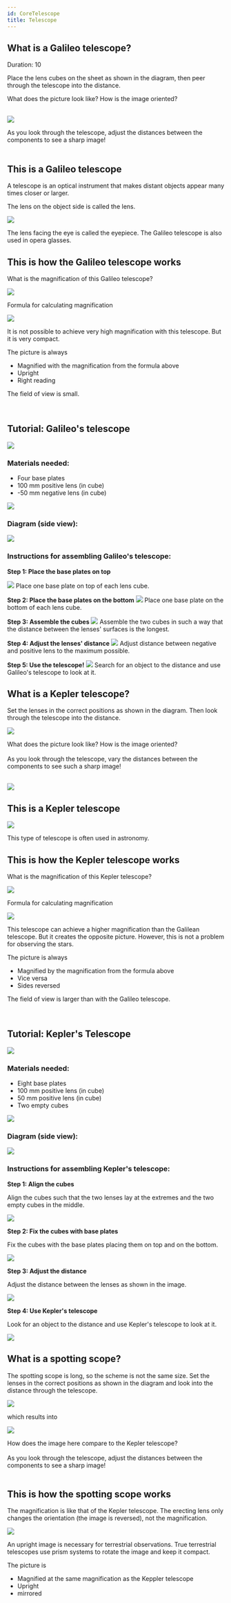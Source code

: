```yaml
---
id: CoreTelescope
title: Telescope
---
```

## What is a Galileo telescope?
Duration: 10

Place the lens cubes on the sheet as shown in the diagram, then peer through the telescope into the distance.

<div class="alert info">
What does the picture look like?
How is the image oriented?
</div><br/>


![](../IMAGES/MINIBOXNEW/22.png)


<div class="alert-success">
As you look through the telescope, adjust the distances between the components to see a sharp image!
</div><br/>



## This is a Galileo telescope


A telescope is an optical instrument that makes distant objects appear many times closer or larger.

The lens on the object side is called the lens.

![](../IMAGES/MINIBOXNEW/23.png)

The lens facing the eye is called the eyepiece.
The Galileo telescope is also used in opera glasses.


## This is how the Galileo telescope works



What is the magnification of this Galileo telescope?

![](../IMAGES/MINIBOXNEW/24.png)

Formula for calculating magnification

![](../IMAGES/MINIBOX/UC2_minibox_19.png)



It is not possible to achieve very high magnification with this telescope. But it is very compact.

<div class="alert-success">
The picture is always

* Magnified with the magnification from the formula above
* Upright
* Right reading

The field of view is small.
</div><br/>


## Tutorial: Galileo's telescope

![](../IMAGES/MINIBOXTUTORIAL/image5.gif)

### Materials needed:
- Four base plates
- 100 mm positive lens (in cube)
- -50 mm negative lens (in cube)

![](../IMAGES/MINIBOXTUTORIAL/image125.png)

### Diagram (side view):
![](../IMAGES/MINIBOXTUTORIAL/image4.png)

### Instructions for assembling Galileo's telescope:

**Step 1: Place the base plates on top**

![](../IMAGES/MINIBOXTUTORIAL/image19.png)
Place one base plate on top of each lens cube.

**Step 2: Place the base plates on the bottom**
![](../IMAGES/MINIBOXTUTORIAL/image52.png)
Place one base plate on the bottom of each lens cube.

**Step 3: Assemble the cubes**
![](../IMAGES/MINIBOXTUTORIAL/image18.png)
Assemble the two cubes in such a way that the distance between the lenses' surfaces is the longest.

**Step 4: Adjust the lenses' distance**
![](../IMAGES/MINIBOXTUTORIAL/image93.png)
Adjust distance between negative and positive lens to the maximum possible.

**Step 5: Use the telescope!**
![](../IMAGES/MINIBOXTUTORIAL/image117.png)
Search for an object to the distance and use Galileo's telescope to look at it.


## What is a Kepler telescope?


Set the lenses in the correct positions as shown in the diagram. Then look through the telescope into the distance.

![](../IMAGES/MINIBOXNEW/25.png)

<div class="alert info">
What does the picture look like?
How is the image oriented?
</div><br/>

<div class="alert-success">
As you look through the telescope, vary the distances between the components to see such a sharp image!
</div><br/>

![](../IMAGES/MINIBOXNEW/26.png)

## This is a Kepler telescope

![](../IMAGES/MINIBOXNEW/27.png)

This type of telescope is often used in astronomy.

## This is how the Kepler telescope works

What is the magnification of this Kepler telescope?

![](../IMAGES/MINIBOXNEW/28.png)

Formula for calculating magnification

![](../IMAGES/MINIBOX/UC2_minibox_23.png)

This telescope can achieve a higher magnification than the Galilean telescope. But it creates the opposite picture. However, this is not a problem for observing the stars.

<div class="alert-success">
The picture is always

* Magnified by the magnification from the formula above
* Vice versa
* Sides reversed

The field of view is
larger than with the Galileo telescope.
</div><br/>


## Tutorial: Kepler's Telescope

![](../IMAGES/MINIBOXTUTORIAL/image75.gif)

### Materials needed:
- Eight base plates
- 100 mm positive lens (in cube)
- 50 mm positive lens (in cube)
- Two empty cubes

![](../IMAGES/MINIBOXTUTORIAL/image127.png)
### Diagram (side view):

![](../IMAGES/MINIBOXTUTORIAL/image22.png)

### Instructions for assembling Kepler's telescope:

**Step 1: Align the cubes**

Align the cubes such that the two lenses lay at the extremes and the two empty cubes in the middle.

![](../IMAGES/MINIBOXTUTORIAL/image13.png)

**Step 2: Fix the cubes with base plates**

Fix the cubes with the base plates placing them on top and on the bottom.

![](../IMAGES/MINIBOXTUTORIAL/image76.png)

**Step 3: Adjust the distance**

Adjust the distance between the lenses as shown in the image.

![](../IMAGES/MINIBOXTUTORIAL/image59.png)

**Step 4: Use Kepler's telescope**

Look for an object to the distance and use Kepler's telescope to look at it.

![](../IMAGES/MINIBOXTUTORIAL/image110.png)


## What is a spotting scope?


The spotting scope is long, so the scheme is not the same size.
Set the lenses in the correct positions as shown in the diagram and look into the distance through the telescope.

![](../IMAGES/MINIBOXNEW/29.png)

which results into

![](../IMAGES/MINIBOXNEW/30.png)


<div class="alert info">
How does the image here compare to the Kepler telescope?
</div><br/>

<div class="alert-success">
As you look through the telescope, adjust the distances between the components to see a sharp image!
</div><br/>




## This is how the spotting scope works


The magnification is like that of the Kepler telescope. The erecting lens only changes the orientation (the image is reversed), not the magnification.

![](../IMAGES/MINIBOX/UC2_minibox_27.png)


An upright image is necessary for terrestrial observations. True terrestrial telescopes use prism systems to rotate the image and keep it compact.

<div class="alert-success">
The picture is

* Magnified at the same magnification as the Keppler telescope
* Upright
* mirrored

</div><br/>
